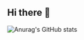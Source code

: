 ## Hi there 👋
![Anurag's GitHub stats](https://github-readme-stats.vercel.app/api?username=anuraghazra&show_icons=true&theme=radical)
<!--
**gfmanica/gfmanica** is a ✨ _special_ ✨ repository because its `README.md` (this file) appears on your GitHub profile.

Here are some ideas to get you started:

- 🔭 I’m currently working on ...
- 🌱 I’m currently learning ...
- 👯 I’m looking to collaborate on ...
- 🤔 I’m looking for help with ...
- 💬 Ask me about ...
- 📫 How to reach me: ...
- 😄 Pronouns: ...
- ⚡ Fun fact: ...
-->
